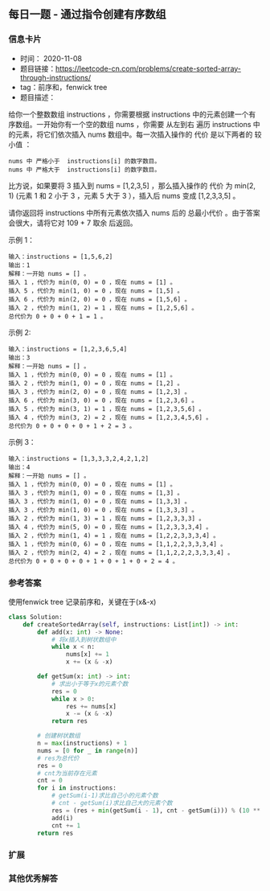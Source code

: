 ## 每日一题 - 通过指令创建有序数组
### 信息卡片 

- 时间： 2020-11-08
- 题目链接：https://leetcode-cn.com/problems/create-sorted-array-through-instructions/
- tag：前序和，fenwick tree
- 题目描述：

给你一个整数数组 instructions ，你需要根据 instructions 中的元素创建一个有序数组。一开始你有一个空的数组 nums ，你需要 从左到右 遍历 instructions 中的元素，将它们依次插入 nums 数组中。每一次插入操作的 代价 是以下两者的 较小值 ：

    nums 中 严格小于  instructions[i] 的数字数目。
    nums 中 严格大于  instructions[i] 的数字数目。

比方说，如果要将 3 插入到 nums = [1,2,3,5] ，那么插入操作的 代价 为 min(2, 1) (元素 1 和  2 小于 3 ，元素 5 大于 3 ），插入后 nums 变成 [1,2,3,3,5] 。

请你返回将 instructions 中所有元素依次插入 nums 后的 总最小代价 。由于答案会很大，请将它对 109 + 7 取余 后返回。

 

示例 1：

    输入：instructions = [1,5,6,2]
    输出：1
    解释：一开始 nums = [] 。
    插入 1 ，代价为 min(0, 0) = 0 ，现在 nums = [1] 。
    插入 5 ，代价为 min(1, 0) = 0 ，现在 nums = [1,5] 。
    插入 6 ，代价为 min(2, 0) = 0 ，现在 nums = [1,5,6] 。
    插入 2 ，代价为 min(1, 2) = 1 ，现在 nums = [1,2,5,6] 。
    总代价为 0 + 0 + 0 + 1 = 1 。

示例 2:

    输入：instructions = [1,2,3,6,5,4]
    输出：3
    解释：一开始 nums = [] 。
    插入 1 ，代价为 min(0, 0) = 0 ，现在 nums = [1] 。
    插入 2 ，代价为 min(1, 0) = 0 ，现在 nums = [1,2] 。
    插入 3 ，代价为 min(2, 0) = 0 ，现在 nums = [1,2,3] 。
    插入 6 ，代价为 min(3, 0) = 0 ，现在 nums = [1,2,3,6] 。
    插入 5 ，代价为 min(3, 1) = 1 ，现在 nums = [1,2,3,5,6] 。
    插入 4 ，代价为 min(3, 2) = 2 ，现在 nums = [1,2,3,4,5,6] 。
    总代价为 0 + 0 + 0 + 0 + 1 + 2 = 3 。

示例 3：

    输入：instructions = [1,3,3,3,2,4,2,1,2]
    输出：4
    解释：一开始 nums = [] 。
    插入 1 ，代价为 min(0, 0) = 0 ，现在 nums = [1] 。
    插入 3 ，代价为 min(1, 0) = 0 ，现在 nums = [1,3] 。
    插入 3 ，代价为 min(1, 0) = 0 ，现在 nums = [1,3,3] 。
    插入 3 ，代价为 min(1, 0) = 0 ，现在 nums = [1,3,3,3] 。
    插入 2 ，代价为 min(1, 3) = 1 ，现在 nums = [1,2,3,3,3] 。
    插入 4 ，代价为 min(5, 0) = 0 ，现在 nums = [1,2,3,3,3,4] 。
    ​​​​​插入 2 ，代价为 min(1, 4) = 1 ，现在 nums = [1,2,2,3,3,3,4] 。
    插入 1 ，代价为 min(0, 6) = 0 ，现在 nums = [1,1,2,2,3,3,3,4] 。
    插入 2 ，代价为 min(2, 4) = 2 ，现在 nums = [1,1,2,2,2,3,3,3,4] 。
    总代价为 0 + 0 + 0 + 0 + 1 + 0 + 1 + 0 + 2 = 4 。



### 参考答案

使用fenwick tree 记录前序和，关键在于(x&-x)
```python
class Solution:
    def createSortedArray(self, instructions: List[int]) -> int:
        def add(x: int) -> None:
            # 将x插入到树状数组中
            while x < n:
                nums[x] += 1
                x += (x & -x)

        def getSum(x: int) -> int:
            # 求出小于等于x的元素个数
            res = 0
            while x > 0:
                res += nums[x]
                x -= (x & -x)
            return res

        # 创建树状数组
        n = max(instructions) + 1
        nums = [0 for _ in range(n)]
        # res为总代价
        res = 0
        # cnt为当前存在元素
        cnt = 0
        for i in instructions:
            # getSum(i-1)求比自己小的元素个数
            # cnt - getSum(i)求比自己大的元素个数
            res = (res + min(getSum(i - 1), cnt - getSum(i))) % (10 ** 9 + 7)
            add(i)
            cnt += 1
        return res
```

### 扩展

### 其他优秀解答 





